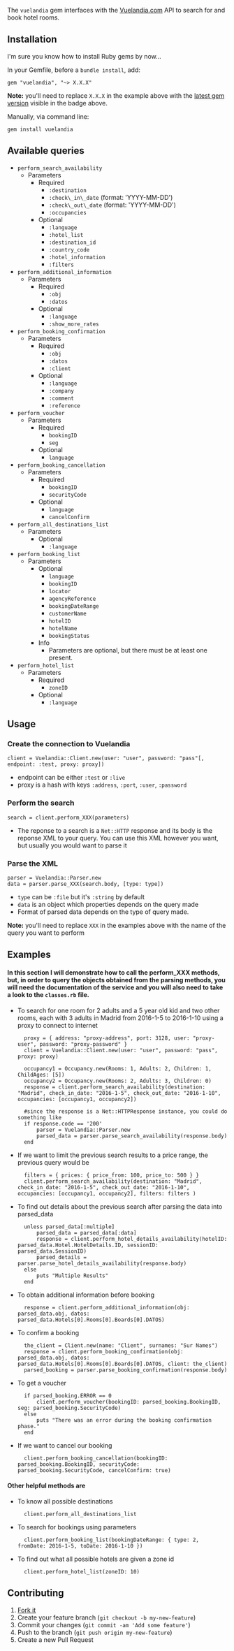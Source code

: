 The `vuelandia` gem interfaces with the [Vuelandia.com](http://www.vuelandia.com/) API to search for and book hotel rooms.

## Installation

I'm sure you know how to install Ruby gems by now...

In your Gemfile, before a `bundle install`, add:

    gem "vuelandia", "~> X.X.X"

**Note:** you'll need to replace `X.X.X` in the example above with the [latest gem version](https://rubygems.org/gems/vuelandia) visible in the badge above.

Manually, via command line:
	
    gem install vuelandia

## Available queries

- `perform_search_availability`
	- Parameters
		- Required
			- `:destination`
			- `:check\_in\_date` (format: 'YYYY-MM-DD')
			- `:check\_out\_date` (format: 'YYYY-MM-DD')
			- `:occupancies`
		- Optional
			- `:language`
			- `:hotel_list`
			- `:destination_id`
			- `:country_code`
			- `:hotel_information`
			- `:filters`
- `perform_additional_information`
	- Parameters
		- Required
			- `:obj`
			- `:datos`
		- Optional
			- `:language`
			- `:show_more_rates`
- `perform_booking_confirmation`
	- Parameters
		- Required
			- `:obj`
			- `:datos`
			- `:client`
		- Optional
			- `:language`
			- `:company`
			- `:comment`
			- `:reference`
- `perform_voucher`
	- Parameters
		- Required
			- `bookingID`
			- `seg`
		- Optional
			- `language`
- `perform_booking_cancellation`
	- Parameters
		- Required
			- `bookingID`
			- `securityCode`
		- Optional
			- `language`
			- `cancelConfirm`
- `perform_all_destinations_list`
	- Parameters
		- Optional
			- `:language`
- `perform_booking_list`
	- Parameters
		- Optional
			- `language`
			- `bookingID`
			- `locator`
			- `agencyReference`
			- `bookingDateRange`
			- `customerName`
			- `hotelID`
			- `hotelName`
			- `bookingStatus`
		- Info
			- Parameters are optional, but there must be at least one present.
- `perform_hotel_list`
	- Parameters
		- Required
			- `zoneID`
		- Optional
			- `:language`

## Usage
### Create the connection to Vuelandia
	client = Vuelandia::Client.new(user: "user", password: "pass"[, endpoint: :test, proxy: proxy])

- endpoint can be either `:test` or `:live` 
- proxy is a hash with keys `:address`, `:port`, `:user`, `:password`

### Perform the search
	search = client.perform_XXX(parameters)

- The reponse to a search is a `Net::HTTP` response and its body is the reponse XML to your query. You can use this XML however you want, but usually you would want to parse it

### Parse the XML
	parser = Vuelandia::Parser.new
	data = parser.parse_XXX(search.body, [type: type])

- `type` can be `:file` but it's `:string` by default
- `data` is an object which properties depends on the query made
- Format of parsed data depends on the type of query made.

**Note:** you'll need to replace `XXX` in the examples above with the name of the query you want to perform

## Examples
#### In this section I will demonstrate how to call the perform_XXX methods, but, in order to query the objects obtained from the parsing methods, you will need the documentation of the service and you will also need to take a look to the `classes.rb` file.

- To search for one room for 2 adults and a 5 year old kid and two other rooms, each with 3 adults in Madrid from 2016-1-5 to 2016-1-10 using a proxy to connect to internet
		
		proxy = { address: "proxy-address", port: 3128, user: "proxy-user", password: "proxy-password" }	
		client = Vuelandia::Client.new(user: "user", password: "pass", proxy: proxy) 
		
		occupancy1 = Occupancy.new(Rooms: 1, Adults: 2, Children: 1, ChildAges: [5])
		occupancy2 = Occupancy.new(Rooms: 2, Adults: 3, Children: 0)
		response = client.perform_search_availability(destination: "Madrid", check_in_date: "2016-1-5", check_out_date: "2016-1-10", occupancies: [occupancy1, occupancy2])

		#since the response is a Net::HTTPResponse instance, you could do something like
		if response.code == '200'
			parser = Vuelandia::Parser.new
			parsed_data = parser.parse_search_availability(response.body)
		end

- If we want to limit the previous search results to a price range, the previous query would be
	
		filters = { prices: { price_from: 100, price_to: 500 } }
		client.perform_search_availability(destination: "Madrid", check_in_date: "2016-1-5", check_out_date: "2016-1-10", occupancies: [occupancy1, occupancy2], filters: filters )

- To find out details about the previous search after parsing the data into parsed_data
	
		unless parsed_data[:multiple]
			parsed_data = parsed_data[:data]
			response = client.perform_hotel_details_availability(hotelID: parsed_data.Hotel.HotelDetails.ID, sessionID: parsed_data.SessionID)
			parsed_details = parser.parse_hotel_details_availability(response.body)
		else
			puts "Multiple Results"
		end

- To obtain additional information before booking

		response = client.perform_additional_information(obj: parsed_data.obj, datos: parsed_data.Hotels[0].Rooms[0].Boards[0].DATOS)

- To confirm a booking
		
		the_client = Client.new(name: "Client", surnames: "Sur Names")
		response = client.perform_booking_confirmation(obj: parsed_data.obj, datos: parsed_data.Hotels[0].Rooms[0].Boards[0].DATOS, client: the_client)
		parsed_booking = parser.parse_booking_confirmation(response.body)

- To get a voucher
		
		if parsed_booking.ERROR == 0
			client.perform_voucher(bookingID: parsed_booking.BookingID, seg: parsed_booking.SecurityCode)
		else
			puts "There was an error during the booking confirmation phase."
		end

- If we want to cancel our booking
	
		client.perform_booking_cancellation(bookingID: parsed_booking.BookingID, securityCode: parsed_booking.SecurityCode, cancelConfirm: true)

#### Other helpful methods are

- To know all possible destinations

		client.perform_all_destinations_list

- To search for bookings using parameters

		client.perform_booking_list(bookingDateRange: { type: 2, fromDate: 2016-1-5, toDate: 2016-1-10 })

- To find out what all possible hotels are given a zone id

		client.perform_hotel_list(zoneID: 10)

## Contributing

1. [Fork it](https://github.com/openjaf/vuelandia/fork)
2. Create your feature branch (`git checkout -b my-new-feature`)
3. Commit your changes (`git commit -am 'Add some feature'`)
4. Push to the branch (`git push origin my-new-feature`)
5. Create a new Pull Request

